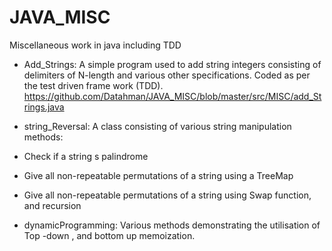 # JAVA_MISC
Miscellaneous work in java including TDD


* Add_Strings: A simple program used to add string integers consisting of  delimiters of N-length and various other specifications.
 Coded as per the test driven frame work (TDD). https://github.com/Datahman/JAVA_MISC/blob/master/src/MISC/add_Strings.java
 
* string_Reversal: A class consisting of various string manipulation methods: 
 * Check if a string s palindrome 
 * Give all non-repeatable permutations of a string using a TreeMap
 * Give all non-repeatable permutations of a string using Swap function, and recursion
 
* dynamicProgramming: Various methods demonstrating the utilisation of Top -down , and bottom up memoization. 
